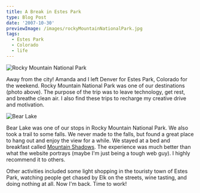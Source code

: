 ```yaml
---
title: A Break in Estes Park
type: Blog Post
date: '2007-10-30'
previewImage: /images/rockyMountainNationalPark.jpg
tags:
  - Estes Park
  - Colorado
  - life
---
```

![Rocky Mountain National Park](/images/rockyMountain.jpeg)

Away from the city! Amanda and I left Denver for Estes Park, Colorado for the weekend. Rocky Mountain National Park was one of our destinations (photo above). The purpose of the trip was to leave technology, get rest, and breathe clean air. I also find these trips to recharge my creative drive and motivation.

![Bear Lake](/images/bearLake.jpeg)

Bear Lake was one of our stops in Rocky Mountain National Park. We also took a trail to some falls. We never made to the falls, but found a great place to hang out and enjoy the view for a while. We stayed at a bed and breakfast called [Mountain Shadows](https://mountainshadowsbb.com/). The experience was much better than what the website portrays (maybe I'm just being a tough web guy). I highly recommend it to others.

Other activities included some light shopping in the touristy town of Estes Park, watching people get chased by Elk on the streets, wine tasting, and doing nothing at all. Now I'm back. Time to work!

